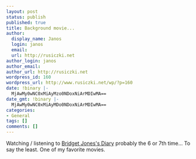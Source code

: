 ```yaml
---
layout: post
status: publish
published: true
title: Background movie...
author:
  display_name: Janos
  login: janos
  email: 
  url: http://rusiczki.net
author_login: janos
author_email: 
author_url: http://rusiczki.net
wordpress_id: 160
wordpress_url: http://www.rusiczki.net/wp/?p=160
date: !binary |-
  MjAwMy0wNC0xMiAyMzo0NDoxNiArMDIwMA==
date_gmt: !binary |-
  MjAwMy0wNC0xMiAyMDo0NDoxNiArMDIwMA==
categories:
- General
tags: []
comments: []
---
```

<p>Watching / listening to <a href="http://us.imdb.com/Title?0243155" title="Great comedy!">Bridget Jones's Diary</a> probably the 6 or 7th time... To say the least. One of my favorite movies.</p>
